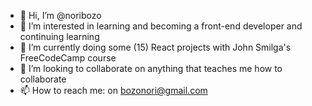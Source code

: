 - 👋 Hi, I’m @noribozo
- 👀 I’m interested in learning and becoming a front-end developer and continuing learning
- 🌱 I’m currently doing some (15) React projects with John Smilga's FreeCodeCamp course
- 💞️ I’m looking to collaborate on anything that teaches me how to collaborate
- 📫 How to reach me:  on bozonori@gmail.com

<!---
noribozo/noribozo is a ✨ special ✨ repository because its `README.md` (this file) appears on your GitHub profile.
You can click the Preview link to take a look at your changes.
--->
